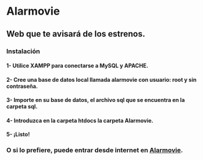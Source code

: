 # Alarmovie
## Web que te avisará de los estrenos.

### Instalación
#### 1- Utilice XAMPP para conectarse a MySQL y APACHE.
#### 2- Cree una base de datos local llamada alarmovie con usuario: root y sin contraseña.
#### 3- Importe en su base de datos, el archivo sql que se encuentra en la carpeta sql.
#### 4- Introduzca en la carpeta htdocs la carpeta Alarmovie.
#### 5- ¡Listo!

### O si lo prefiere, puede entrar desde internet en [Alarmovie](https://alarmovie.000webhostapp.com/).
